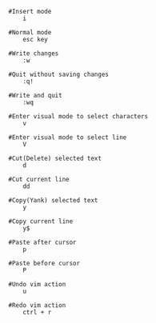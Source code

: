 
	
	#Insert mode
		i

	#Normal mode
		esc key

	#Write changes
		:w

	#Quit without saving changes
		:q!

	#Write and quit
		:wq

	#Enter visual mode to select characters
		v

	#Enter visual mode to select line
		V

	#Cut(Delete) selected text
		d

	#Cut current line
		dd

	#Copy(Yank) selected text
		y

	#Copy current line
		y$

	#Paste after cursor
		p

	#Paste before cursor
		P

	#Undo vim action
		u

	#Redo vim action
		ctrl + r



		
		
